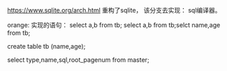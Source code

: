 https://www.sqlite.org/arch.html
重构了sqlite，
该分支去实现： sql编译器。


orange:
实现的语句：
select a,b from tb;
select a,b from tb;selct name,age from tb;

create table tb (name,age);

select type,name,sql,root_pagenum from master;